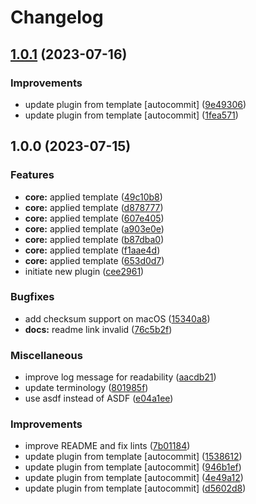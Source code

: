 # Changelog

## [1.0.1](https://github.com/kc-workspace/asdf-argocd/compare/v1.0.0...v1.0.1) (2023-07-16)


### Improvements

* update plugin from template [autocommit] ([9e49306](https://github.com/kc-workspace/asdf-argocd/commit/9e49306b6bf0708c0585b0f06d452490cbeceec5))
* update plugin from template [autocommit] ([1fea571](https://github.com/kc-workspace/asdf-argocd/commit/1fea571d73b32ff694bf5c7a7546bdedca6a4423))

## 1.0.0 (2023-07-15)


### Features

* **core:** applied template ([49c10b8](https://github.com/kc-workspace/asdf-argocd/commit/49c10b8e291ac63e56b138b6de89a3b7368173da))
* **core:** applied template ([d878777](https://github.com/kc-workspace/asdf-argocd/commit/d8787776efdc9f11ce3fd54d54423794669ac937))
* **core:** applied template ([607e405](https://github.com/kc-workspace/asdf-argocd/commit/607e405bb473444e6e4b619a793f8a577a443482))
* **core:** applied template ([a903e0e](https://github.com/kc-workspace/asdf-argocd/commit/a903e0e038a65f1b18aad81293f402f71245b0d7))
* **core:** applied template ([b87dba0](https://github.com/kc-workspace/asdf-argocd/commit/b87dba0cdca9ccefa1b9a689b4ca21691f4394d1))
* **core:** applied template ([f1aae4d](https://github.com/kc-workspace/asdf-argocd/commit/f1aae4ddcc9531e3eeb54d24ca55f54030b26ad2))
* **core:** applied template ([653d0d7](https://github.com/kc-workspace/asdf-argocd/commit/653d0d7cd38574ace2ff3de976c4c644e5a374c4))
* initiate new plugin ([cee2961](https://github.com/kc-workspace/asdf-argocd/commit/cee296190c65863d1859f7975c856530d6bdc9ec))


### Bugfixes

* add checksum support on macOS ([15340a8](https://github.com/kc-workspace/asdf-argocd/commit/15340a849a40b99e0232fcd717d9a8925e43e8e3))
* **docs:** readme link invalid ([76c5b2f](https://github.com/kc-workspace/asdf-argocd/commit/76c5b2f4d6256f5d725be115d44b7939fa947b52))


### Miscellaneous

* improve log message for readability ([aacdb21](https://github.com/kc-workspace/asdf-argocd/commit/aacdb211342565f3549dfe5f8f06ea5d1be51d1c))
* update terminology ([801985f](https://github.com/kc-workspace/asdf-argocd/commit/801985f8a0d7878449ff69db022779a0d52b6882))
* use asdf instead of ASDF ([e04a1ee](https://github.com/kc-workspace/asdf-argocd/commit/e04a1ee8dea5a07f57126ece5b3371212e163bf1))


### Improvements

* improve README and fix lints ([7b01184](https://github.com/kc-workspace/asdf-argocd/commit/7b011845b73ce7dc71b40c2775ece2663a8850d7))
* update plugin from template [autocommit] ([1538612](https://github.com/kc-workspace/asdf-argocd/commit/1538612e62f47341731c81d3a9e015a1675ebf32))
* update plugin from template [autocommit] ([946b1ef](https://github.com/kc-workspace/asdf-argocd/commit/946b1ef2ab6cc040f4c61550d6118bfdf3a72285))
* update plugin from template [autocommit] ([4e49a12](https://github.com/kc-workspace/asdf-argocd/commit/4e49a126fc5c72b04c5ff19f620117fac2b80ba7))
* update plugin from template [autocommit] ([d5602d8](https://github.com/kc-workspace/asdf-argocd/commit/d5602d8a0b617dd9c3d99a2e168ee42e20a9d753))
